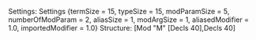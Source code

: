 Settings:
Settings {termSize = 15, typeSize = 15, modParamSize = 5, numberOfModParam = 2, aliasSize = 1, modArgSize = 1, aliasedModifier = 1.0, importedModifier = 1.0}
Structure:
[Mod "M" [Decls 40],Decls 40]
